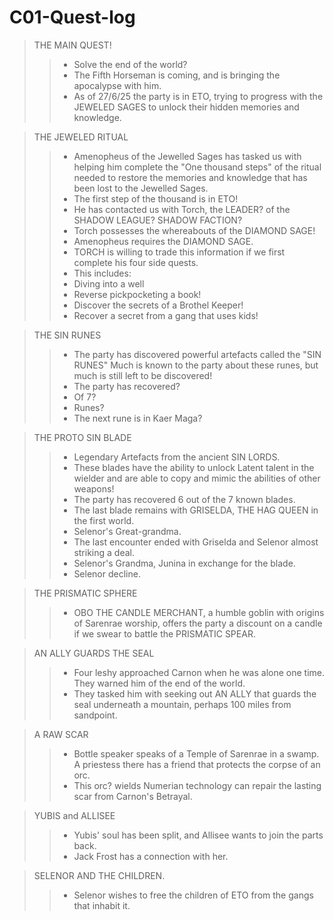 # C01-Quest-log

> THE MAIN QUEST!
>> - Solve the end of the world? 
>> - The Fifth Horseman is coming, and is bringing the apocalypse with him. 
>> - As of 27/6/25 the party is in ETO, trying to progress with the JEWELED SAGES to unlock their hidden memories and knowledge.

> THE JEWELED RITUAL
>> - Amenopheus of the Jewelled Sages has tasked us with helping him complete the "One thousand steps" of the ritual needed to restore the memories and knowledge that has been lost to the Jewelled Sages. 
>> - The first step of the thousand is in ETO!
>> - He has contacted us with Torch, the LEADER? of the SHADOW LEAGUE? SHADOW FACTION? 
>> - Torch possesses the whereabouts of the DIAMOND SAGE! 
>> - Amenopheus requires the DIAMOND SAGE. 
>> - TORCH is willing to trade this information if we first complete his four side quests. 
>> - This includes:
>> - Diving into a well 
>> - Reverse pickpocketing a book!
>> - Discover the secrets of a Brothel Keeper!
>> - Recover a secret from a gang that uses kids!

> THE SIN RUNES
>> - The party has discovered powerful artefacts called the "SIN RUNES" Much is known to the party about these runes, but much is still left to be discovered!
>> - The party has recovered? 
>> - Of 7?
>> - Runes?
>> - The next rune is in Kaer Maga?

> THE PROTO SIN BLADE
>> - Legendary Artefacts from the ancient SIN LORDS.
>> - These blades have the ability to unlock Latent talent in the wielder and are able to copy and mimic the abilities of other weapons! 
>> - The party has recovered 6 out of the 7 known blades.
>> - The last blade remains with GRISELDA, THE HAG QUEEN in the first world.
>> - Selenor's Great-grandma. 
>> - The last encounter ended with Griselda and Selenor almost striking a deal.
>> - Selenor's Grandma, Junina in exchange for the blade.
>> - Selenor decline.

> THE PRISMATIC SPHERE
>> - OBO THE CANDLE MERCHANT, a humble goblin with origins of Sarenrae worship, offers the party a discount on a candle if we swear to battle the PRISMATIC SPEAR.

> AN ALLY GUARDS THE SEAL
>> - Four leshy approached Carnon when he was alone one time. They warned him of the end of the world. 
>> - They tasked him with seeking out AN ALLY that guards the seal underneath a mountain, perhaps 100 miles from sandpoint.

> A RAW SCAR
>> - Bottle speaker speaks of a Temple of Sarenrae in a swamp. A priestess there has a friend that protects the corpse of an orc. 
>> - This orc? wields Numerian technology can repair the lasting scar from Carnon's Betrayal.

> YUBIS and ALLISEE
>> - Yubis' soul has been split, and Allisee wants to join the parts back. 
>> - Jack Frost has a connection with her.

> SELENOR AND THE CHILDREN.
>> - Selenor wishes to free the children of ETO from the gangs that inhabit it.   
